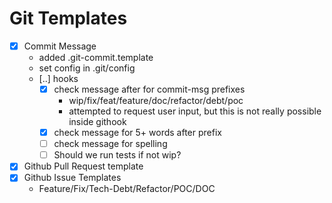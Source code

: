 # Git Templates

- [x] Commit Message
  - added .git-commit.template
  - set config in .git/config
  - [..] hooks 
    - [x] check message after for commit-msg prefixes
      - wip/fix/feat/feature/doc/refactor/debt/poc
      - attempted to request user input, but this is not really possible inside githook
    - [x] check message for 5+ words after prefix
    - [ ] check message for spelling
    - [ ] Should we run tests if not wip?
- [x] Github Pull Request template
- [x] Github Issue Templates
    - Feature/Fix/Tech-Debt/Refactor/POC/DOC
